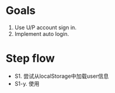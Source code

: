 # Goals
1. Use U/P account sign in.
2. Implement auto login.

# Step flow
+ S1. 尝试从localStorage中加载user信息
+ S1-y. 使用